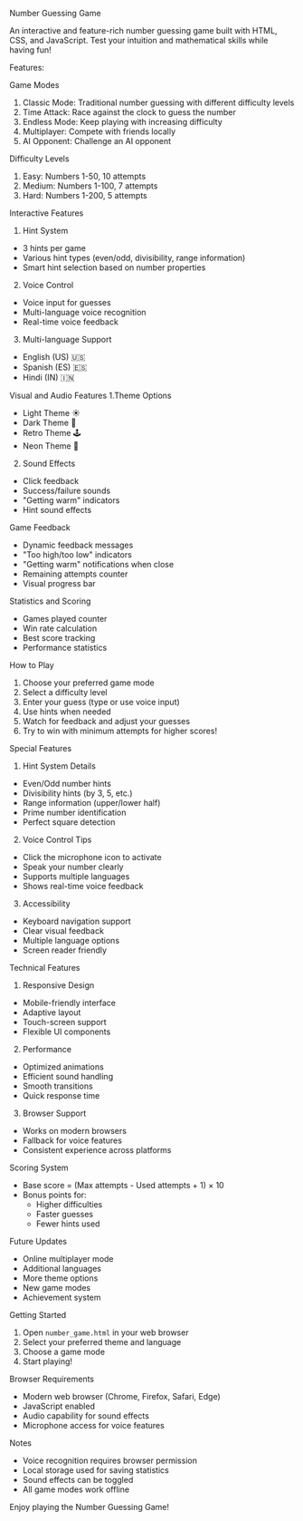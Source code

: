  Number Guessing Game

An interactive and feature-rich number guessing game built with HTML, CSS, and JavaScript. Test your intuition and mathematical skills while having fun!

 Features:

 Game Modes
1. Classic Mode: Traditional number guessing with different difficulty levels
2. Time Attack: Race against the clock to guess the number
3. Endless Mode: Keep playing with increasing difficulty
4. Multiplayer: Compete with friends locally
5. AI Opponent: Challenge an AI opponent

 Difficulty Levels
1. Easy: Numbers 1-50, 10 attempts
2. Medium: Numbers 1-100, 7 attempts
3. Hard: Numbers 1-200, 5 attempts

 Interactive Features
 1. Hint System
  - 3 hints per game
  - Various hint types (even/odd, divisibility, range information)
  - Smart hint selection based on number properties
  
 2. Voice Control
  - Voice input for guesses
  - Multi-language voice recognition
  - Real-time voice feedback
  
 3. Multi-language Support
  - English (US) 🇺🇸
  - Spanish (ES) 🇪🇸
  - Hindi (IN) 🇮🇳

 Visual and Audio Features
 1.Theme Options
  - Light Theme ☀️
  - Dark Theme 🌙
  - Retro Theme 🕹️
  - Neon Theme 💫
  
 2. Sound Effects
  - Click feedback
  - Success/failure sounds
  - "Getting warm" indicators
  - Hint sound effects

  Game Feedback
- Dynamic feedback messages
- "Too high/too low" indicators
- "Getting warm" notifications when close
- Remaining attempts counter
- Visual progress bar

 Statistics and Scoring
- Games played counter
- Win rate calculation
- Best score tracking
- Performance statistics

 How to Play

1. Choose your preferred game mode
2. Select a difficulty level
3. Enter your guess (type or use voice input)
4. Use hints when needed
5. Watch for feedback and adjust your guesses
6. Try to win with minimum attempts for higher scores!

 Special Features

1. Hint System Details
- Even/Odd number hints
- Divisibility hints (by 3, 5, etc.)
- Range information (upper/lower half)
- Prime number identification
- Perfect square detection

2. Voice Control Tips
- Click the microphone icon to activate
- Speak your number clearly
- Supports multiple languages
- Shows real-time voice feedback

3. Accessibility
- Keyboard navigation support
- Clear visual feedback
- Multiple language options
- Screen reader friendly

 Technical Features

1. Responsive Design
- Mobile-friendly interface
- Adaptive layout
- Touch-screen support
- Flexible UI components

2. Performance
- Optimized animations
- Efficient sound handling
- Smooth transitions
- Quick response time

3. Browser Support
- Works on modern browsers
- Fallback for voice features
- Consistent experience across platforms

 Scoring System

- Base score = (Max attempts - Used attempts + 1) × 10
- Bonus points for:
  - Higher difficulties
  - Faster guesses
  - Fewer hints used

 Future Updates

- Online multiplayer mode
- Additional languages
- More theme options
- New game modes
- Achievement system

 Getting Started

1. Open `number_game.html` in your web browser
2. Select your preferred theme and language
3. Choose a game mode
4. Start playing!

Browser Requirements

- Modern web browser (Chrome, Firefox, Safari, Edge)
- JavaScript enabled
- Audio capability for sound effects
- Microphone access for voice features

 Notes

- Voice recognition requires browser permission
- Local storage used for saving statistics
- Sound effects can be toggled
- All game modes work offline

Enjoy playing the Number Guessing Game!  